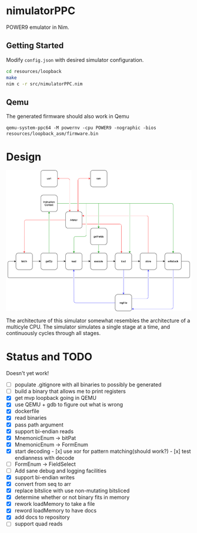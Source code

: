 # nimulatorPPC

POWER9 emulator in Nim.

## Getting Started

Modify ``config.json`` with desired simulator configuration.

```bash
cd resources/loopback
make
nim c -r src/nimulatorPPC.nim
```

## Qemu
The generated firmware should also work in Qemu

```
qemu-system-ppc64 -M powernv -cpu POWER9 -nographic -bios resources/loopback_asm/firmware.bin
```

# Design

![](docs/architecture.png)

The architecture of this simulator somewhat resembles the architecture
of a multicyle CPU. The simulator simulates a single stage at a time,
and continuously cycles through all stages.

# Status and TODO

Doesn't yet work!

 - [ ] populate .gitignore with all binaries to possibly be generated
 - [ ] build a binary that allows me to print registers
 - [x] get mvp loopback going in QEMU
 - [x] use QEMU + gdb to figure out what is wrong
 - [x] dockerfile
 - [x] read binaries
 - [x] pass path argument
 - [x] support bi-endian reads
 - [x] MnemonicEnum -> bitPat
 - [x] MnemonicEnum -> FormEnum
 - [x] start decoding
       - [x] use xor for pattern matching(should work?)
       - [x] test endianness with decode
 - [ ] FormEnum -> FieldSelect
 - [ ] Add sane debug and logging facilities
 - [x] support bi-endian writes
 - [x] convert from seq to arr
 - [x] replace bitslice with use non-mutating bitsliced
 - [x] determine whether or not binary fits in memory
 - [x] rework loadMemory to take a file
 - [x] reword loadMemory to have docs
 - [x] add docs to repository
 - [ ] support quad reads